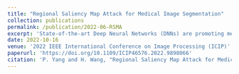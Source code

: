```yaml
---
title: "Regional Saliency Map Attack for Medical Image Segmentation"
collection: publications
permalink: /publication/2022-06-RSMA
excerpt: 'State-of-the-art Deep Neural Networks (DNNs) are promoting medical image processing. However, DNNs are susceptible to adversarial attacks, which could significantly deteriorate model performances and pose a threat to clinical diagnoses. One common method for prevention is through adversarial training, which is highly dependent on harnessing adversarial examples during the training stage. However, adversarial medical examples generated by many existing works are too perceptible to be adversarial examples. To improve the imperceptibility, we proposed a Regional Saliency Map Attack that generates an adversarial example by only perturbing a small number of pixels. Extensive experiments have shown that, on average, our method caused the same degradation in model performance by quantitatively less perceptible perturbations. Visualisations have also verified that the improvement in imperceptibility in an image is both global and regional.'
date: 2022-10-16
venue: '2022 IEEE International Conference on Image Processing (ICIP)'
paperurl: 'https://doi.org/10.1109/ICIP46576.2022.9898066'
citation: 'P. Yang and H. Wang, "Regional Saliency Map Attack for Medical Image Segmentation," <i>2022 IEEE International Conference on Image Processing (ICIP),</i> 2022, pp. 846-850, doi: 10.1109/ICIP46576.2022.9898066.'
---
```



<!--
[Download paper here](http://academicpages.github.io/files/paper1.pdf)
-->
